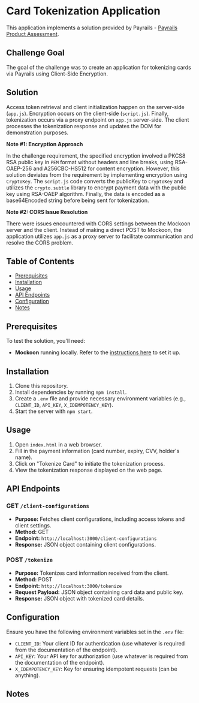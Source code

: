 # Card Tokenization Application

This application implements a solution provided by Payrails - [Payrails Product Assessment](https://github.com/bochora3000/payrails-product-assessment).

## Challenge Goal

The goal of the challenge was to create an application for tokenizing cards via Payrails using Client-Side Encryption.

## Solution

Access token retrieval and client initialization happen on the server-side (`app.js`). Encryption occurs on the client-side (`script.js`). Finally, tokenization occurs via a proxy endpoint on `app.js` server-side. The client processes the tokenization response and updates the DOM for demonstration purposes.

**Note #1: Encryption Approach**

In the challenge requirement, the specified encryption involved a PKCS8 RSA public key in `PEM` format without headers and line breaks, using RSA-OAEP-256 and A256CBC-HS512 for content encryption. However, this solution deviates from the requirement by implementing encryption using `CryptoKey`. The `script.js` code converts the publicKey to `CryptoKey` and utilizes the `crypto.subtle` library to encrypt payment data with the public key using RSA-OAEP algorithm. Finally, the data is encoded as a base64Encoded string before being sent for tokenization.

**Note #2: CORS Issue Resolution**

There were issues encountered with CORS settings between the Mockoon server and the client. Instead of making a direct POST to Mockoon, the application utilizes `app.js` as a proxy server to facilitate communication and resolve the CORS problem.

## Table of Contents

- [Prerequisites](#prerequisites)
- [Installation](#installation)
- [Usage](#usage)
- [API Endpoints](#api-endpoints)
- [Configuration](#configuration)
- [Notes](#notes)

## Prerequisites

To test the solution, you'll need:

- **Mockoon** running locally. Refer to the [instructions here](https://github.com/bochora3000/payrails-product-assessment?tab=readme-ov-file#mockoon) to set it up.

## Installation

1. Clone this repository.
2. Install dependencies by running `npm install`.
3. Create a `.env` file and provide necessary environment variables (e.g., `CLIENT_ID`, `API_KEY`, `X_IDEMPOTENCY_KEY`).
4. Start the server with `npm start`.

## Usage

1. Open `index.html` in a web browser.
2. Fill in the payment information (card number, expiry, CVV, holder's name).
3. Click on "Tokenize Card" to initiate the tokenization process.
4. View the tokenization response displayed on the web page.

## API Endpoints

### GET `/client-configurations`

- **Purpose:** Fetches client configurations, including access tokens and client settings.
- **Method:** GET
- **Endpoint:** `http://localhost:3000/client-configurations`
- **Response:** JSON object containing client configurations.

### POST `/tokenize`

- **Purpose:** Tokenizes card information received from the client.
- **Method:** POST
- **Endpoint:** `http://localhost:3000/tokenize`
- **Request Payload:** JSON object containing card data and public key.
- **Response:** JSON object with tokenized card details.

## Configuration

Ensure you have the following environment variables set in the `.env` file:

- `CLIENT_ID`: Your client ID for authentication (use whatever is required from the documentation of the endpoint).
- `API_KEY`: Your API key for authorization (use whatever is required from the documentation of the endpoint).
- `X_IDEMPOTENCY_KEY`: Key for ensuring idempotent requests (can be anything).

## Notes
